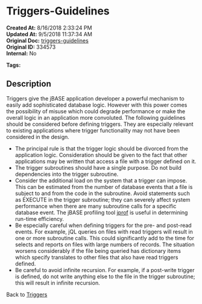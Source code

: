 # Triggers-Guidelines

**Created At:** 8/16/2018 2:33:24 PM  
**Updated At:** 9/5/2018 11:37:34 AM  
**Original Doc:** [triggers-guidelines](https://docs.jbase.com/48168-triggers/triggers-guidelines)  
**Original ID:** 334573  
**Internal:** No  

**Tags:**
<badge text='use of triggers' vertical='middle' />

## Description

Triggers give the jBASE application developer a powerful mechanism to easily add sophisticated database logic. However with this power comes the possibility of misuse which could degrade performance or make the overall logic in an application more convoluted. The following guidelines should be considered before defining triggers. They are especially relevant to existing applications where trigger functionality may not have been considered in the design.

- The principal rule is that the trigger logic should be divorced from the application logic. Consideration should be given to the fact that other applications may be written that access a file with a trigger defined on it.
- The trigger subroutines should have a single purpose. Do not build dependencies into the trigger subroutine.
- Consider the additional load on the system that a trigger can impose. This can be estimated from the number of database events that a file is subject to and from the code in the subroutine. Avoid statements such as EXECUTE in the trigger subroutine; they can severely affect system performance when there are many subroutine calls for a specific database event. The jBASE profiling tool [jprof](./../../tools/jprof) is useful in determining run-time efficiency.
- Be especially careful when defining triggers for the pre- and post-read events. For example, jQL queries on files with read triggers will result in one or more subroutine calls. This could significantly add to the time for selects and reports on files with large numbers of records. The situation worsens considerably if the file being queried has dictionary items which specify translates to other files that also have read triggers defined.
- Be careful to avoid infinite recursion. For example, if a post-write trigger is defined, do not write anything else to the file in the trigger subroutine; this will result in infinite recursion.

Back to [Triggers](./../README.md)

  
<PageFooter />
